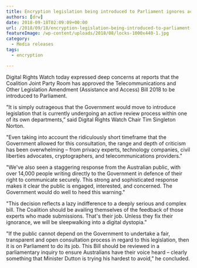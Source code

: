 ```yaml
---
title: Encryption legislation being introduced to Parliament ignores active consultation
authors: [drw]
date: 2018-09-18T02:09:09+00:00
url: /2018/09/18/encryption-legislation-being-introduced-to-parliament-ignores-active-consultation/
featureImage: /wp-content/uploads/2018/08/locks-1000x440-1.jpg
category:
  - Media releases
tags:
  - encryption

---
```

Digital Rights Watch today expressed deep concerns at reports that the Coalition Joint Party Room has approved the Telecommunications and Other Legislation Amendment (Assistance and Access) Bill 2018 to be introduced to Parliament.

"It is simply outrageous that the Government would move to introduce legislation that is currently undergoing an active review process within one of its own departments,&#8221; said Digital Rights Watch Chair Tim Singleton Norton.


"Even taking into account the ridiculously short timeframe that the Government allowed for this consultation, the range and depth of criticism has been overwhelming – from privacy experts, technology companies, civil liberties advocates, cryptographers, and telecommunications providers."


"We've also seen a staggering response from the Australian public, with over 14,000 people writing directly to the Government in defence of their right to communicate securely. This strong and sophisticated response makes it clear the public is engaged, interested, and concerned. The Government would do well to heed this warning."


"This decision reflects a lazy indifference to a deeply serious and complex bill. The Coalition should be availing themselves of the feedback of those experts who made submissions. That's their job. Unless they fix their ignorance, we will be sleepwalking into a digital dystopia."


"If the public cannot depend on the Government to undertake a fair, transparent and open consultation process in regard to this legislation, then it is on Parliament to do its job. This Bill should be reviewed in a parliamentary inquiry to ensure Australians have their voice heard &#8211; clearly something that Minister Dutton is trying his hardest to avoid,&#8221; he concluded.
